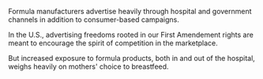 Formula manufacturers advertise heavily through hospital and government channels in addition to consumer-based campaigns. 

In the U.S., advertising freedoms rooted in our First Amendement rights are meant to encourage the spirit of competition in the marketplace.

But increased exposure to formula products, both in and out of the hospital, weighs heavily on mothers' choice to breastfeed. 
